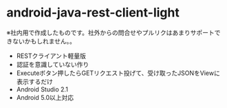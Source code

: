 # android-java-rest-client-light

※社内用で作成したものです。社外からの問合せやプルリクはあまりサポートできないかもしれません。。

* RESTクライアント軽量版
* 認証を意識していない作り
* Executeボタン押したらGETリクエスト投げて、受け取ったJSONをViewに表示するだけ
* Android Studio 2.1
* Android 5.0以上対応
